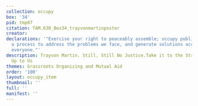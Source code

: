 ```yaml
---
collection: occupy
box: '34'
pid: tmp07
citation: TAM.630_Box34_trayvonmartinposter
creator:
declarations: '"Exercise your right to peaceably assemble; occupy public space;  create
  a process to address the problems we face, and generate solutions accessible to
  everyone."'
description: Trayvon Martin. Still, Still No Justice.Take it to the Streets. It's
  Up to Us
themes: Grassroots Organizing and Mutual Aid
order: '100'
layout: occupy_item
thumbnail: ''
full: ''
manifest: ''
---
```

